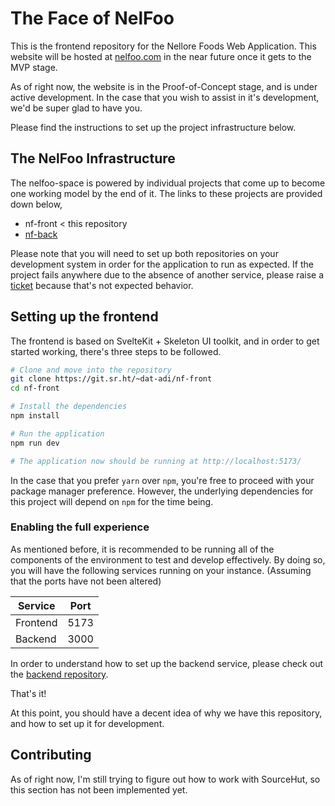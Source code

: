# The Face of NelFoo

This is the frontend repository for the Nellore Foods Web Application. 
This website will be hosted at [nelfoo.com](https://nelfoo.com) in the near
future once it gets to the MVP stage.

As of right now, the website is in the Proof-of-Concept stage, and is under
active development. In the case that you wish to assist in it's development,
we'd be super glad to have you.

Please find the instructions to set up the project infrastructure below.

## The NelFoo Infrastructure

The nelfoo-space is powered by individual projects that come up to become one working
model by the end of it. The links to these projects are provided down below,

- nf-front < this repository
- [nf-back](https://git.sr.ht/~dat-adi/nf-back)

Please note that you will need to set up both repositories on your development
system in order for the application to run as expected. If the project fails
anywhere due to the absence of another service, please raise a [ticket](https://git.sr.ht/~dat-adi/nelfoo-bugs)
because that's not expected behavior.

## Setting up the frontend

The frontend is based on SvelteKit + Skeleton UI toolkit, and in order to get
started working, there's three steps to be followed.

```sh
# Clone and move into the repository
git clone https://git.sr.ht/~dat-adi/nf-front
cd nf-front

# Install the dependencies
npm install

# Run the application
npm run dev

# The application now should be running at http://localhost:5173/
```

In the case that you prefer `yarn` over `npm`, you're free to proceed with your
package manager preference. However, the underlying dependencies for this 
project will depend on `npm` for the time being.

### Enabling the full experience

As mentioned before, it is recommended to be running all of the components of
the environment to test and develop effectively. By doing so, you will have the
following services running on your instance. (Assuming that the ports have not
been altered)

| Service  | Port |
| -------- | ---- |
| Frontend | 5173 |
| Backend  | 3000 |

In order to understand how to set up the backend service, please check out the
[backend repository](https://git.sr.ht/~dat-adi/nf-back).

That's it!

At this point, you should have a decent idea of why we have this repository,
and how to set up it for development.

## Contributing

As of right now, I'm still trying to figure out how to work with SourceHut, so
this section has not been implemented yet.
